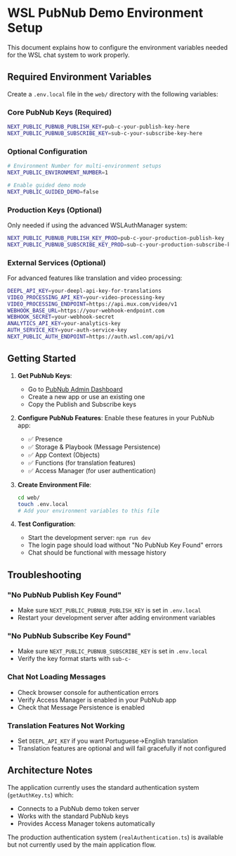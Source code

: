 # WSL PubNub Demo Environment Setup

This document explains how to configure the environment variables needed for the WSL chat system to work properly.

## Required Environment Variables

Create a `.env.local` file in the `web/` directory with the following variables:

### Core PubNub Keys (Required)
```bash
NEXT_PUBLIC_PUBNUB_PUBLISH_KEY=pub-c-your-publish-key-here
NEXT_PUBLIC_PUBNUB_SUBSCRIBE_KEY=sub-c-your-subscribe-key-here
```

### Optional Configuration
```bash
# Environment Number for multi-environment setups
NEXT_PUBLIC_ENVIRONMENT_NUMBER=1

# Enable guided demo mode
NEXT_PUBLIC_GUIDED_DEMO=false
```

### Production Keys (Optional)
Only needed if using the advanced WSLAuthManager system:
```bash
NEXT_PUBLIC_PUBNUB_PUBLISH_KEY_PROD=pub-c-your-production-publish-key
NEXT_PUBLIC_PUBNUB_SUBSCRIBE_KEY_PROD=sub-c-your-production-subscribe-key
```

### External Services (Optional)
For advanced features like translation and video processing:
```bash
DEEPL_API_KEY=your-deepl-api-key-for-translations
VIDEO_PROCESSING_API_KEY=your-video-processing-key
VIDEO_PROCESSING_ENDPOINT=https://api.mux.com/video/v1
WEBHOOK_BASE_URL=https://your-webhook-endpoint.com
WEBHOOK_SECRET=your-webhook-secret
ANALYTICS_API_KEY=your-analytics-key
AUTH_SERVICE_KEY=your-auth-service-key
NEXT_PUBLIC_AUTH_ENDPOINT=https://auth.wsl.com/api/v1
```

## Getting Started

1. **Get PubNub Keys**:
   - Go to [PubNub Admin Dashboard](https://admin.pubnub.com/)
   - Create a new app or use an existing one
   - Copy the Publish and Subscribe keys

2. **Configure PubNub Features**:
   Enable these features in your PubNub app:
   - ✅ Presence
   - ✅ Storage & Playbook (Message Persistence)
   - ✅ App Context (Objects)
   - ✅ Functions (for translation features)
   - ✅ Access Manager (for user authentication)

3. **Create Environment File**:
   ```bash
   cd web/
   touch .env.local
   # Add your environment variables to this file
   ```

4. **Test Configuration**:
   - Start the development server: `npm run dev`
   - The login page should load without "No PubNub Key Found" errors
   - Chat should be functional with message history

## Troubleshooting

### "No PubNub Publish Key Found"
- Make sure `NEXT_PUBLIC_PUBNUB_PUBLISH_KEY` is set in `.env.local`
- Restart your development server after adding environment variables

### "No PubNub Subscribe Key Found"
- Make sure `NEXT_PUBLIC_PUBNUB_SUBSCRIBE_KEY` is set in `.env.local`
- Verify the key format starts with `sub-c-`

### Chat Not Loading Messages
- Check browser console for authentication errors
- Verify Access Manager is enabled in your PubNub app
- Check that Message Persistence is enabled

### Translation Features Not Working
- Set `DEEPL_API_KEY` if you want Portuguese→English translation
- Translation features are optional and will fail gracefully if not configured

## Architecture Notes

The application currently uses the standard authentication system (`getAuthKey.ts`) which:
- Connects to a PubNub demo token server
- Works with the standard PubNub keys
- Provides Access Manager tokens automatically

The production authentication system (`realAuthentication.ts`) is available but not currently used by the main application flow.
